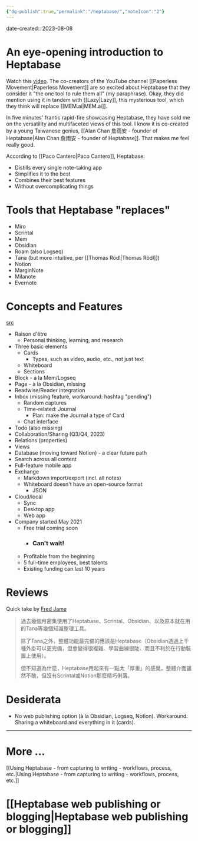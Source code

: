 ```yaml
---
{"dg-publish":true,"permalink":"/heptabase/","noteIcon":"2"}
---
```


date-created:: 2023-08-08
# An eye-opening introduction to Heptabase

Watch this [video](https://www.youtube.com/watch?v=66Bn4xrshog&t=1169s). The co-creators of the YouTube channel [[Paperless Movement\|Paperless Movement]] are so excited about Heptabase that they consider it "the one tool to rule them all" (my paraphrase). Okay, they did mention using it in tandem with [[Lazy\|Lazy]], this mysterious tool, which they think will replace [[MEM.ai\|MEM.ai]].

In five minutes' frantic rapid-fire showcasing Heptabase, they have sold me on the versatility and multifaceted views of this tool. I know it is co-created by a young Taiwanese genius, [[Alan Chan 詹雨安 - founder of Heptabase\|Alan Chan 詹雨安 - founder of Heptabase]]. That makes me feel really good.

According to [[Paco Cantero\|Paco Cantero]], Heptabase:
- Distills every single note-taking app
- Simplifies it to the best
- Combines their best features
- Without overcomplicating things
# Tools that Heptabase "replaces"

- Miro
- Scrintal
- Mem
- Obsidian
- Roam (also Logseq)
- Tana (but more intuitive, per [[Thomas Rödl\|Thomas Rödl]])
- Notion
- MarginNote
- Milanote
- Evernote
# Concepts and Features
[src](https://www.youtube.com/watch?v=IW4dROklMzE)
- Raison d'être
	- Personal thinking, learning, and research
- Three basic elements
	- Cards
		- Types, such as video, audio, etc., not just text
	- Whiteboard
	- Sections
- Block - à la Mem/Logseq
- Page - à la Obsidian, missing
- Readwise/Reader integration
- Inbox (missing feature, workaround: hashtag "pending")
	- Random captures
	- Time-related: Journal
		- Plan: make the Journal a type of Card
	- Chat interface
- Todo (also missing)
- Collaboration/Sharing (Q3/Q4, 2023)
- Relations (properties)
- Views
- Database (moving toward Notion) - a clear future path
- Search across all content
- Full-feature mobile app
- Exchange
	- Markdown import/export (incl. all notes)
	- Whiteboard doesn't have an open-source format
		- JSON
- Cloud/local
	- Sync
	- Desktop app
	- Web app
- Company started May 2021
	- Free trial coming soon
		- ### Can't wait!
	- Profitable from the beginning
	- 5 full-time employees, best talents
	- Existing funding can last 10 years 
# Reviews

Quick take by [Fred Jame](https://www.facebook.com/thefredjame/posts/pfbid0Go5JYdsUCSPCg6nUme2not4JbodUxGxxSwuPdcF4ESRPEUuk5oBLYaeBqAXaftsSl)

> 過去幾個月密集使用了Heptabase、Scrintal、Obsidian、以及原本就在用的Tana等幾個知識整理工具。
> 
> 除了Tana之外，整體功能最完備的應該是Heptabase（Obsidian透過上千種外掛可以更完備，但會變得很複雜、學習曲線很陡、而且不利於在行動裝置上使用）。
> 
> 但不知道為什麼，Heptabase用起來有一點太「厚重」的感覺，整體介面雖然不醜，但沒有Scrintal或Notion那麼精巧俐落。

# Desiderata

- No web publishing option (à la Obsidian, Logseq, Notion). Workaround: Sharing a whiteboard and everything in it (cards).

---

# More ...

[[Using Heptabase - from capturing to writing - workflows, process, etc.\|Using Heptabase - from capturing to writing - workflows, process, etc.]]
# [[Heptabase web publishing or blogging\|Heptabase web publishing or blogging]]
